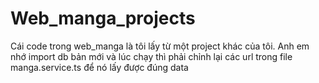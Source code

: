 # Web_manga_projects
Cái code trong web_manga là tôi lấy từ một project khác của tôi. Anh em nhớ import db bản mới và lúc chạy thì phải chỉnh lại các url trong file manga.service.ts để nó lấy được đúng data